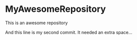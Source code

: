 # MyAwesomeRepository
This is an awesome repository

And this line is my second commit. It needed an extra space...
